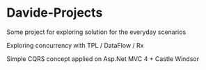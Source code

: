 Davide-Projects
===============

Some project for exploring solution for the everyday scenarios

Exploring concurrency with TPL / DataFlow / Rx

Simple CQRS concept applied on Asp.Net MVC 4 + Castle Windsor
